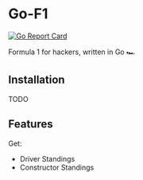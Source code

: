 # Go-F1

[![Go Report Card](https://goreportcard.com/badge/github.com/AidanFogarty/go-f1)](https://goreportcard.com/report/github.com/AidanFogarty/go-f1)

Formula 1 for hackers, written in Go 🏎️

## Installation

TODO

## Features

Get:
- Driver Standings
- Constructor Standings